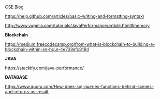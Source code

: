 
CSE Blog 

https://help.github.com/articles/basic-writing-and-formatting-syntax/

http://www.vogella.com/tutorials/JavaPerformance/article.html#memory


**Blockchain**

https://medium.freecodecamp.org/from-what-is-blockchain-to-building-a-blockchain-within-an-hour-4e738efc819d

**JAVA**

https://stackify.com/java-performance/


**DATABASE**

https://www.quora.com/How-does-sql-queries-functions-behind-scenes-and-returns-us-result

